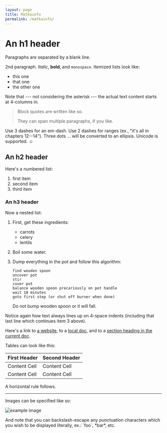 ```yaml
---
layout: page
title: Matkainfo
permalink: /matkainfo/
---
```


An h1 header
============

Paragraphs are separated by a blank line.

2nd paragraph. *Italic*, **bold**, and `monospace`. Itemized lists
look like:

  * this one
  * that one
  * the other one

Note that --- not considering the asterisk --- the actual text
content starts at 4-columns in.

> Block quotes are
> written like so.
>
> They can span multiple paragraphs,
> if you like.

Use 3 dashes for an em-dash. Use 2 dashes for ranges (ex., "it's all
in chapters 12--14"). Three dots ... will be converted to an ellipsis.
Unicode is supported. ☺


An h2 header
------------

Here's a numbered list:

 1. first item
 2. second item
 3. third item


### An h3 header ###

Now a nested list:

 1. First, get these ingredients:

      * carrots
      * celery
      * lentils

 2. Boil some water.

 3. Dump everything in the pot and follow
    this algorithm:

        find wooden spoon
        uncover pot
        stir
        cover pot
        balance wooden spoon precariously on pot handle
        wait 10 minutes
        goto first step (or shut off burner when done)

    Do not bump wooden spoon or it will fall.

Notice again how text always lines up on 4-space indents (including
that last line which continues item 3 above).

Here's a link to [a website](http://foo.bar), to a [local
doc](local-doc.html), and to a [section heading in the current
doc](#an-h2-header).

Tables can look like this:

| First Header  | Second Header |
| ------------- | ------------- |
| Content Cell  | Content Cell  |
| Content Cell  | Content Cell  |


A horizontal rule follows.

***

Images can be specified like so:

![example image](http://www.unexpected-vortices.com/sw/rippledoc/example-image.jpg "An exemplary image")


And note that you can backslash-escape any punctuation characters
which you wish to be displayed literally, ex.: \`foo\`, \*bar\*, etc.
